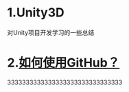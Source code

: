 # 1.Unity3D
对Unity项目开发学习的一些总结

# 2.[如何使用GitHub？](https://www.zhihu.com/question/20070065)

3333333333333333333333333333333
